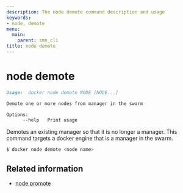 ```yaml
---
description: The node demote command description and usage
keywords:
- node, demote
menu:
  main:
    parent: smn_cli
title: node demote
---
```


# node demote

```markdown
Usage:  docker node demote NODE [NODE...]

Demote one or more nodes from manager in the swarm

Options:
      --help   Print usage

```

Demotes an existing manager so that it is no longer a manager. This command targets a docker engine that is a manager in the swarm.


```bash
$ docker node demote <node name>
```

## Related information

* [node promote](node_promote.md)
